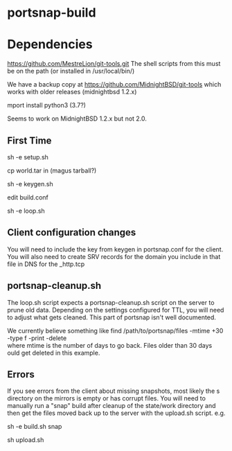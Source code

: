 # portsnap-build

# Dependencies
https://github.com/MestreLion/git-tools.git 
The shell scripts from this must be on the path (or installed in /usr/local/bin/)

We have a backup copy at https://github.com/MidnightBSD/git-tools which works with older releases (midnightbsd 1.2.x)

mport install python3 (3.7?)

Seems to work on MidnightBSD 1.2.x but not 2.0.  

## First Time
sh -e setup.sh

cp world.tar in (magus tarball?)

sh -e keygen.sh

edit build.conf

sh -e loop.sh

## Client configuration changes

You will need to include the key from keygen in portsnap.conf for the client.  You will also need to create SRV records for the domain you include in that file in DNS for the _http.tcp 

## portsnap-cleanup.sh

The loop.sh script expects a portsnap-cleanup.sh script on the server to prune old data. Depending on the settings configured for TTL, you will need to adjust what gets cleaned. This part of portsnap isn't well documented. 

We currently believe something like find /path/to/portsnap/files  -mtime +30 -type f -print -delete  
where mtime is the number of days to go back.  Files older than 30 days ould get deleted in this example. 

## Errors
If you see errors from the client about missing snapshots, most likely the s directory on the mirrors is empty or has corrupt files. You will need to manually run a "snap" build after cleanup of the state/work directory and then get the files moved back up to the server with the upload.sh script. 
e.g.

sh -e build.sh snap 

sh upload.sh
